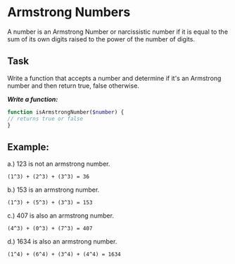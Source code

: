 # Armstrong Numbers

A number is an Armstrong Number or narcissistic number if it is equal to the sum of its own digits raised to the power
of the number of digits.

## Task

Write a function that accepts a number and determine if it's an Armstrong number and then return true, false otherwise.

**_Write a function:_**

```php
function isArmstrongNumber($number) {
// returns true or false
}
```

## Example:

a.) 123 is not an armstrong number.

```
(1^3) + (2^3) + (3^3) = 36
```

b.) 153 is an armstrong number.

```
(1^3) + (5^3) + (3^3) = 153
```

c.) 407 is also an armstrong number.
```
(4^3) + (0^3) + (7^3) = 407
```

d.) 1634 is also an armstrong number.
```
(1^4) + (6^4) + (3^4) + (4^4) = 1634
```
